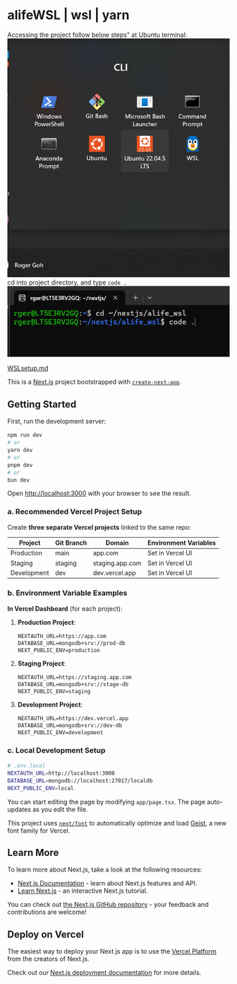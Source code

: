 # alifeWSL | wsl | yarn 
Accessing the project follow below steps"
at Ubuntu terminal:
![UbuntuLTSterminal](/DOCS/PICS/UbuntuLTSterminal.png)
cd into project directory, and type `code .`
![cdCode](/DOCS/PICS/cdCode.png)

[WSLsetup.md](/DOCS/2setUp.md)

This is a [Next.js](https://nextjs.org) project bootstrapped with [`create-next-app`](https://nextjs.org/docs/app/api-reference/cli/create-next-app).

## Getting Started

First, run the development server:

```bash
npm run dev
# or
yarn dev
# or
pnpm dev
# or
bun dev
```

Open [http://localhost:3000](http://localhost:3000) with your browser to see the result.

### a. Recommended Vercel Project Setup

Create **three separate Vercel projects** linked to the same repo:

| Project       | Git Branch | Domain            | Environment Variables |
|---------------|------------|-------------------|-----------------------|
| Production    | main       | app.com           | Set in Vercel UI      |
| Staging       | staging    | staging.app.com   | Set in Vercel UI      |
| Development   | dev        | dev.vercel.app    | Set in Vercel UI      |

### b. Environment Variable Examples

**In Vercel Dashboard** (for each project):

1. **Production Project**:
   ```
   NEXTAUTH_URL=https://app.com
   DATABASE_URL=mongodb+srv://prod-db
   NEXT_PUBLIC_ENV=production
   ```

2. **Staging Project**:
   ```
   NEXTAUTH_URL=https://staging.app.com
   DATABASE_URL=mongodb+srv://stage-db
   NEXT_PUBLIC_ENV=staging
   ```

3. **Development Project**:
   ```
   NEXTAUTH_URL=https://dev.vercel.app
   DATABASE_URL=mongodb+srv://dev-db
   NEXT_PUBLIC_ENV=development
   ```

### c. Local Development Setup

```bash
# .env.local
NEXTAUTH_URL=http://localhost:3000
DATABASE_URL=mongodb://localhost:27017/localdb
NEXT_PUBLIC_ENV=local
```

You can start editing the page by modifying `app/page.tsx`. The page auto-updates as you edit the file.

This project uses [`next/font`](https://nextjs.org/docs/app/building-your-application/optimizing/fonts) to automatically optimize and load [Geist](https://vercel.com/font), a new font family for Vercel.

## Learn More

To learn more about Next.js, take a look at the following resources:

- [Next.js Documentation](https://nextjs.org/docs) - learn about Next.js features and API.
- [Learn Next.js](https://nextjs.org/learn) - an interactive Next.js tutorial.

You can check out [the Next.js GitHub repository](https://github.com/vercel/next.js) - your feedback and contributions are welcome!

## Deploy on Vercel

The easiest way to deploy your Next.js app is to use the [Vercel Platform](https://vercel.com/new?utm_medium=default-template&filter=next.js&utm_source=create-next-app&utm_campaign=create-next-app-readme) from the creators of Next.js.

Check out our [Next.js deployment documentation](https://nextjs.org/docs/app/building-your-application/deploying) for more details.
